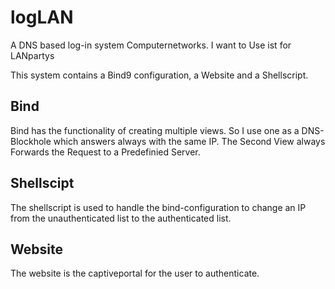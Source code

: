 # logLAN
A DNS based log-in system Computernetworks. I want to Use ist for LANpartys


This system contains a Bind9 configuration, a Website and a Shellscript.


## Bind
Bind has the functionality of creating multiple views. So I use one as a DNS-Blockhole which answers always with the same IP. The Second View always Forwards the Request to a Predefinied Server.

## Shellscipt
The shellscript is used to handle the bind-configuration to change an IP from the unauthenticated list to the authenticated list.

## Website
The website is the captiveportal for the user to authenticate.
